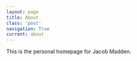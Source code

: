 ```yaml
---
layout: page
title: About
class: 'post'
navigation: True
current: about
---
```


This is the personal homepage for Jacob Madden.
